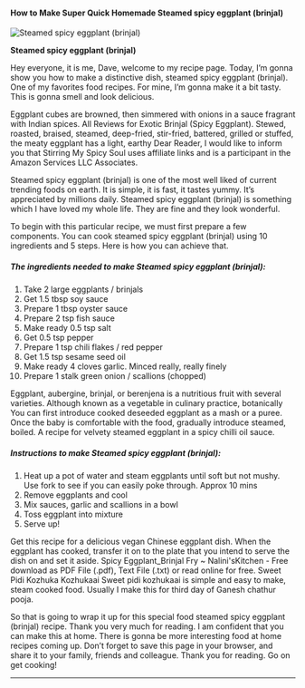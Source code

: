             

#### How to Make Super Quick Homemade Steamed spicy eggplant (brinjal)

![Steamed spicy eggplant (brinjal)](https://img-global.cpcdn.com/recipes/c1f2b59660ed48dc/751x532cq70/steamed-spicy-eggplant-brinjal-recipe-main-photo.jpg)

**Steamed spicy eggplant (brinjal)**

Hey everyone, it is me, Dave, welcome to my recipe page. Today, I’m gonna show you how to make a distinctive dish, steamed spicy eggplant (brinjal). One of my favorites food recipes. For mine, I’m gonna make it a bit tasty. This is gonna smell and look delicious.

Eggplant cubes are browned, then simmered with onions in a sauce fragrant with Indian spices. All Reviews for Exotic Brinjal (Spicy Eggplant). Stewed, roasted, braised, steamed, deep-fried, stir-fried, battered, grilled or stuffed, the meaty eggplant has a light, earthy Dear Reader, I would like to inform you that Stirring My Spicy Soul uses affiliate links and is a participant in the Amazon Services LLC Associates.

Steamed spicy eggplant (brinjal) is one of the most well liked of current trending foods on earth. It is simple, it is fast, it tastes yummy. It’s appreciated by millions daily. Steamed spicy eggplant (brinjal) is something which I have loved my whole life. They are fine and they look wonderful.

To begin with this particular recipe, we must first prepare a few components. You can cook steamed spicy eggplant (brinjal) using 10 ingredients and 5 steps. Here is how you can achieve that.

##### The ingredients needed to make Steamed spicy eggplant (brinjal):

1.  Take 2 large eggplants / brinjals
2.  Get 1.5 tbsp soy sauce
3.  Prepare 1 tbsp oyster sauce
4.  Prepare 2 tsp fish sauce
5.  Make ready 0.5 tsp salt
6.  Get 0.5 tsp pepper
7.  Prepare 1 tsp chili flakes / red pepper
8.  Get 1.5 tsp sesame seed oil
9.  Make ready 4 cloves garlic. Minced really, really finely
10.  Prepare 1 stalk green onion / scallions (chopped)

Eggplant, aubergine, brinjal, or berenjena is a nutritious fruit with several varieties. Although known as a vegetable in culinary practice, botanically You can first introduce cooked deseeded eggplant as a mash or a puree. Once the baby is comfortable with the food, gradually introduce steamed, boiled. A recipe for velvety steamed eggplant in a spicy chilli oil sauce.

##### Instructions to make Steamed spicy eggplant (brinjal):

1.  Heat up a pot of water and steam eggplants until soft but not mushy. Use fork to see if you can easily poke through. Approx 10 mins
2.  Remove eggplants and cool
3.  Mix sauces, garlic and scallions in a bowl
4.  Toss eggplant into mixture
5.  Serve up!

Get this recipe for a delicious vegan Chinese eggplant dish. When the eggplant has cooked, transfer it on to the plate that you intend to serve the dish on and set it aside. Spicy Eggplant\_Brinjal Fry ~ Nalini'sKitchen - Free download as PDF File (.pdf), Text File (.txt) or read online for free. Sweet Pidi Kozhuka Kozhukaai Sweet pidi kozhukaai is simple and easy to make, steam cooked food. Usually I make this for third day of Ganesh chathur pooja.

So that is going to wrap it up for this special food steamed spicy eggplant (brinjal) recipe. Thank you very much for reading. I am confident that you can make this at home. There is gonna be more interesting food at home recipes coming up. Don’t forget to save this page in your browser, and share it to your family, friends and colleague. Thank you for reading. Go on get cooking!

* * *